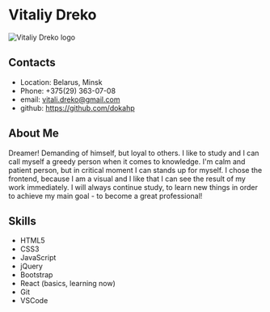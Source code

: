 # Vitaliy Dreko

![Vitaliy Dreko logo](https://avatars.githubusercontent.com/u/13405257?v=4)

## Contacts

+ Location: Belarus, Minsk
+ Phone: +375(29) 363-07-08
+ email: vitali.dreko@gmail.com
+ github: https://github.com/dokahp


## About Me
Dreamer! Demanding of himself, but loyal to others. I like to study and I can call myself a greedy person when it comes to knowledge. I'm calm and patient person, but in critical moment I can stands up for myself. I chose the frontend, because I am a visual and I like that I can see the result of my work immediately. I will always continue study, to learn new things in order to achieve my main goal - to become a great professional!

## Skills
+ HTML5
+ CSS3
+ JavaScript
+ jQuery
+ Bootstrap
+ React (basics, learning now)
+ Git
+ VSCode